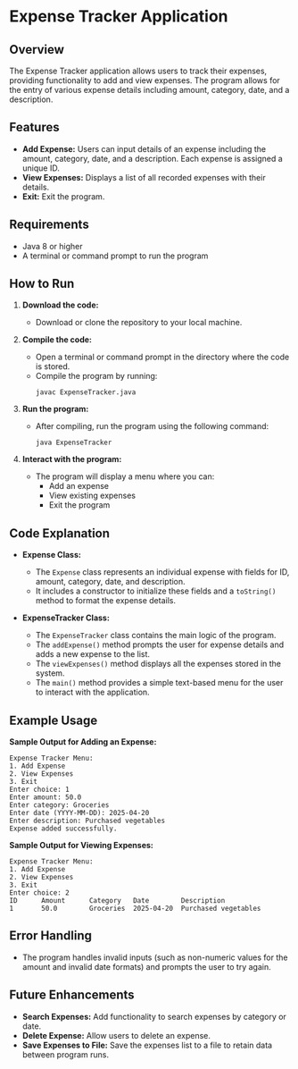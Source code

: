
# Expense Tracker Application

## Overview

The Expense Tracker application allows users to track their expenses, providing functionality to add and view expenses. The program allows for the entry of various expense details including amount, category, date, and a description.

## Features

- **Add Expense:** Users can input details of an expense including the amount, category, date, and a description. Each expense is assigned a unique ID.
- **View Expenses:** Displays a list of all recorded expenses with their details.
- **Exit:** Exit the program.

## Requirements

- Java 8 or higher
- A terminal or command prompt to run the program

## How to Run

1. **Download the code:**
   - Download or clone the repository to your local machine.

2. **Compile the code:**
   - Open a terminal or command prompt in the directory where the code is stored.
   - Compile the program by running:
     ```
     javac ExpenseTracker.java
     ```

3. **Run the program:**
   - After compiling, run the program using the following command:
     ```
     java ExpenseTracker
     ```

4. **Interact with the program:**
   - The program will display a menu where you can:
     - Add an expense
     - View existing expenses
     - Exit the program

## Code Explanation

- **Expense Class:**
  - The `Expense` class represents an individual expense with fields for ID, amount, category, date, and description.
  - It includes a constructor to initialize these fields and a `toString()` method to format the expense details.

- **ExpenseTracker Class:**
  - The `ExpenseTracker` class contains the main logic of the program.
  - The `addExpense()` method prompts the user for expense details and adds a new expense to the list.
  - The `viewExpenses()` method displays all the expenses stored in the system.
  - The `main()` method provides a simple text-based menu for the user to interact with the application.

## Example Usage

**Sample Output for Adding an Expense:**
```
Expense Tracker Menu:
1. Add Expense
2. View Expenses
3. Exit
Enter choice: 1
Enter amount: 50.0
Enter category: Groceries
Enter date (YYYY-MM-DD): 2025-04-20
Enter description: Purchased vegetables
Expense added successfully.
```

**Sample Output for Viewing Expenses:**
```
Expense Tracker Menu:
1. Add Expense
2. View Expenses
3. Exit
Enter choice: 2
ID      Amount      Category   Date        Description
1       50.0        Groceries  2025-04-20  Purchased vegetables
```

## Error Handling

- The program handles invalid inputs (such as non-numeric values for the amount and invalid date formats) and prompts the user to try again.
  
## Future Enhancements

- **Search Expenses:** Add functionality to search expenses by category or date.
- **Delete Expense:** Allow users to delete an expense.
- **Save Expenses to File:** Save the expenses list to a file to retain data between program runs.
